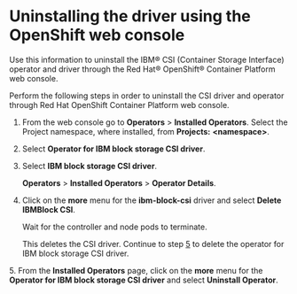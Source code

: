 # Uninstalling the driver using the OpenShift web console

Use this information to uninstall the IBM® CSI (Container Storage Interface) operator and driver through the Red Hat® OpenShift® Container Platform web console.

Perform the following steps in order to uninstall the CSI driver and operator through Red Hat OpenShift Container Platform web console.
1.  From the web console go to **Operators** \> **Installed Operators**. Select the Project namespace, where installed, from **Projects:** **<namespace\>**.

2.  Select **Operator for IBM block storage CSI driver**.

3.  Select **IBM block storage CSI driver**.

    **Operators** \> **Installed Operators** \> **Operator Details**.

4.  Click on the **more** menu for the **ibm-block-csi** driver and select **Delete IBMBlock CSI**.

    Wait for the controller and node pods to terminate.

    This deletes the CSI driver. Continue to step [5](#operator) to delete the operator for IBM block storage CSI driver.

<a name="operator"></a>5.  From the **Installed Operators** page, click on the **more** menu for the **Operator for IBM block storage CSI driver** and select **Uninstall Operator**.




